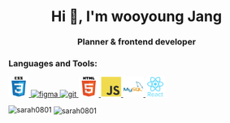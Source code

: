 <h1 align="center">Hi 👋, I'm wooyoung Jang</h1>
<h3 align="center">Planner & frontend developer</h3>

<p align="left">
</p>

<h3 align="left">Languages and Tools:</h3>
<p align="left"> <a href="https://www.w3schools.com/css/" target="_blank" rel="noreferrer"> <img src="https://raw.githubusercontent.com/devicons/devicon/master/icons/css3/css3-original-wordmark.svg" alt="css3" width="40" height="40"/> </a> <a href="https://www.figma.com/" target="_blank" rel="noreferrer"> <img src="https://www.vectorlogo.zone/logos/figma/figma-icon.svg" alt="figma" width="40" height="40"/> </a> <a href="https://git-scm.com/" target="_blank" rel="noreferrer"> <img src="https://www.vectorlogo.zone/logos/git-scm/git-scm-icon.svg" alt="git" width="40" height="40"/> </a> <a href="https://www.w3.org/html/" target="_blank" rel="noreferrer"> <img src="https://raw.githubusercontent.com/devicons/devicon/master/icons/html5/html5-original-wordmark.svg" alt="html5" width="40" height="40"/> </a> <a href="https://developer.mozilla.org/en-US/docs/Web/JavaScript" target="_blank" rel="noreferrer"> <img src="https://raw.githubusercontent.com/devicons/devicon/master/icons/javascript/javascript-original.svg" alt="javascript" width="40" height="40"/> </a> <a href="https://www.mysql.com/" target="_blank" rel="noreferrer"> <img src="https://raw.githubusercontent.com/devicons/devicon/master/icons/mysql/mysql-original-wordmark.svg" alt="mysql" width="40" height="40"/> </a> <a href="https://reactjs.org/" target="_blank" rel="noreferrer"> <img src="https://raw.githubusercontent.com/devicons/devicon/master/icons/react/react-original-wordmark.svg" alt="react" width="40" height="40"/> </a> </p>

<p><img align="left" src="https://github-readme-stats.vercel.app/api/top-langs?username=sarah0801&show_icons=true&locale=en&layout=compact" alt="sarah0801" /></p>

<p>&nbsp;<img align="center" src="https://github-readme-stats.vercel.app/api?username=sarah0801&show_icons=true&locale=en" alt="sarah0801" /></p>

<!--<div align="center"><h2>🛠Teck Stack🛠</h2>
  <img src="https://img.shields.io/badge/html5-E34F26?style=for-the-badge&logo=html5&logoColor=white"> 
  <img src=https://img.shields.io/badge/css3-%231572B6.svg?style=for-the-badge&logo=css3&logoColor=white/>
  <img src=https://img.shields.io/badge/javascript-%23323330.svg?style=for-the-badge&logo=javascript&logoColor=%23F7DF1E/>
  <br>
  <img src=https://img.shields.io/badge/react-%2320232a.svg?style=for-the-badge&logo=react&logoColor=%2361DAFB/>
  <img src="https://img.shields.io/badge/figma-%23F24E1E.svg?style=for-the-badge&logo=figma&logoColor=white"/>
  <img src="https://img.shields.io/badge/mysql-4479A1?style=for-the-badge&logo=mysql&logoColor=white">
  <br>
  <img src=https://img.shields.io/badge/github-%23121011.svg?style=for-the-badge&logo=github&logoColor=white/>
  <img src="https://img.shields.io/badge/git-F05032?style=for-the-badge&logo=git&logoColor=white">
</div>-->
